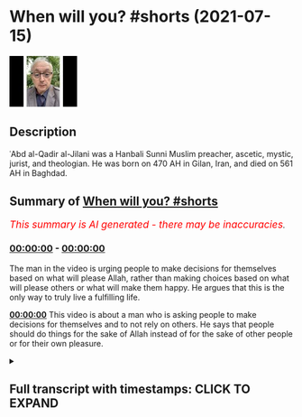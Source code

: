 # When will you? #shorts (2021-07-15)

![alt When will you? #shorts](Tn6fPsrQtQo.jpg "When will you? #shorts")

## Description

ʿAbd al-Qadir al-Jilani was a Hanbali Sunni Muslim preacher, ascetic, mystic, jurist, and theologian. He was born on 470 AH in Gilan, Iran, and died on 561 AH in Baghdad.

## Summary of [When will you? #shorts](https://www.youtube.com/watch?v=Tn6fPsrQtQo)


*<span style="color:red; font-size:125%">This summary is AI generated - there may be inaccuracies</span>. [](/)*

### [00:00:00](https://www.youtube.com/watch?v=Tn6fPsrQtQo&t=0) - [00:00:00](https://www.youtube.com/watch?v=Tn6fPsrQtQo&t=0)

The man in the video is urging people to make decisions for themselves based on what will please Allah, rather than making choices based on what will please others or what will make them happy. He argues that this is the only way to truly live a fulfilling life.

**[00:00:00](https://www.youtube.com/watch?v=Tn6fPsrQtQo&t=0)** This video is about a man who is asking people to make decisions for themselves and to not rely on others. He says that people should do things for the sake of Allah instead of for the sake of other people or for their own pleasure.

<details><summary><h2>Full transcript with timestamps: CLICK TO EXPAND</h2></summary>

[0:00:00](https://youtu.be/Tn6fPsrQtQo?t=0) al-jalani said when will you put prayer  
[0:00:04](https://youtu.be/Tn6fPsrQtQo?t=4) before the business of your shop  
[0:00:06](https://youtu.be/Tn6fPsrQtQo?t=6) when will you put the hereafter before  
[0:00:08](https://youtu.be/Tn6fPsrQtQo?t=8) your worldly interests  
[0:00:10](https://youtu.be/Tn6fPsrQtQo?t=10) when will you put the crater before  
[0:00:12](https://youtu.be/Tn6fPsrQtQo?t=12) creatures  
[0:00:13](https://youtu.be/Tn6fPsrQtQo?t=13) when will you put the beggar before  
[0:00:15](https://youtu.be/Tn6fPsrQtQo?t=15) yourself  
[0:00:17](https://youtu.be/Tn6fPsrQtQo?t=17) when will you put obeying the  
[0:00:18](https://youtu.be/Tn6fPsrQtQo?t=18) commandments of allah  
[0:00:20](https://youtu.be/Tn6fPsrQtQo?t=20) observing his prohibitions and enduring  
[0:00:23](https://youtu.be/Tn6fPsrQtQo?t=23) with patience  
[0:00:24](https://youtu.be/Tn6fPsrQtQo?t=24) the tribulations that come from him  
[0:00:26](https://youtu.be/Tn6fPsrQtQo?t=26) before your passion  
[0:00:28](https://youtu.be/Tn6fPsrQtQo?t=28) and your habitual practice when will you  
[0:00:31](https://youtu.be/Tn6fPsrQtQo?t=31) put answering him  
[0:00:32](https://youtu.be/Tn6fPsrQtQo?t=32) before answering his creatures be  
[0:00:35](https://youtu.be/Tn6fPsrQtQo?t=35) sensible  
[0:00:36](https://youtu.be/Tn6fPsrQtQo?t=36) you are in sheer illusion  

</details>
